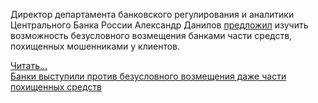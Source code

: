 <!--2025-02-21 12:57:07-->
<div class="yb">
  <div class="rss smaller1 habr"><p>Директор департамента банковского регулирования и аналитики Центрального Банка России Александр Данилов <a href="https://www.kommersant.ru/doc/7517231" rel="noopener noreferrer nofollow">предложил</a> изучить возможность безусловного возмещения банками части средств, похищенных мошенниками у&nbsp;клиентов.</p> <a href="https://habr.com/ru/articles/884730/#habracut">Читать... <br><a class="light" href="https://habr.com/ru/news/884730/?utm_source=habrahabr&utm_medium=rss&utm_campaign=884730">Банки выступили против безусловного возмещения даже части похищенных средств</a></div>
</div>
